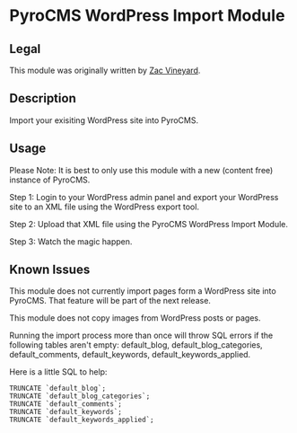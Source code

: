 # PyroCMS WordPress Import Module

## Legal

This module was originally written by [Zac Vineyard](http://zacvineyard.com).

## Description

Import your exisiting WordPress site into PyroCMS.

## Usage

Please Note: It is best to only use this module with a new (content free) instance of PyroCMS.

Step 1: Login to your WordPress admin panel and export your WordPress site to an XML file using the WordPress export tool.

Step 2: Upload that XML file using the PyroCMS WordPress Import Module.

Step 3: Watch the magic happen.

## Known Issues

This module does not currently import pages form a WordPress site into PyroCMS. That feature will be part of the next release.

This module does not copy images from WordPress posts or pages.

Running the import process more than once will throw SQL errors if the following tables aren't empty: default_blog, default_blog_categories, default_comments, default_keywords, default_keywords_applied.

Here is a little SQL to help: 

	TRUNCATE `default_blog`;
	TRUNCATE `default_blog_categories`;
	TRUNCATE `default_comments`;
	TRUNCATE `default_keywords`;
	TRUNCATE `default_keywords_applied`;